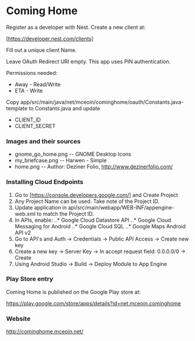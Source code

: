 
# Coming Home

Register as a developer with Nest.  Create a new client at:

[https://developer.nest.com/clients]

Fill out a unique client Name.

Leave OAuth Redirect URI empty.  This app uses PIN authentication.

Permissions needed:

* Away - Read/Write
* ETA - Write

Copy app/src/main/java/net/mceoin/cominghome/oauth/Constants.java-template to Constants.java
and update

* CLIENT_ID
* CLIENT_SECRET

### Images and their sources

* gnome_go_home.png -- GNOME Desktop Icons
* my_briefcase.png -- Harwen - Simple
* home.png -- Author: Deziner Folio, http://www.dezinerfolio.com/

### Installing Cloud Endpoints

1. Go to [https://console.developers.google.com/] and Create Project
2. Any Project Name can be used.  Take note of the Project ID.
3. Update application in api/src/main/webapp/WEB-INF/appengine-web.xml to match the Project ID.
4. In APIs, enable:
..* Google Cloud Datastore API
..* Google Cloud Messaging for Android
..* Google Cloud SQL
..* Google Maps Android API v2
5. Go to API's and Auth -> Credentials -> Public API Access -> Create new key
6. Create a new key -> Server Key -> In accept request field: 0.0.0.0/0 -> Create
5. Using Android Studio -> Build -> Deploy Module to App Engine


### Play Store entry

Coming Home is published on the Google Play store at:

https://play.google.com/store/apps/details?id=net.mceoin.cominghome

### Website

http://cominghome.mceoin.net/

